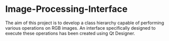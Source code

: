 # Image-Processing-Interface
The aim of this project is to develop a class hierarchy capable of performing various operations on RGB images. An interface specifically designed to execute these operations has been created using Qt Designer.
